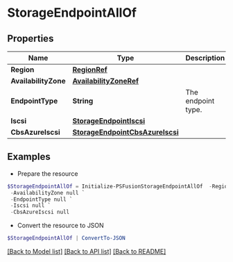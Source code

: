 # StorageEndpointAllOf
## Properties

Name | Type | Description | Notes
------------ | ------------- | ------------- | -------------
**Region** | [**RegionRef**](RegionRef.md) |  | [optional] 
**AvailabilityZone** | [**AvailabilityZoneRef**](AvailabilityZoneRef.md) |  | [optional] 
**EndpointType** | **String** | The endpoint type. | 
**Iscsi** | [**StorageEndpointIscsi**](StorageEndpointIscsi.md) |  | [optional] 
**CbsAzureIscsi** | [**StorageEndpointCbsAzureIscsi**](StorageEndpointCbsAzureIscsi.md) |  | [optional] 

## Examples

- Prepare the resource
```powershell
$StorageEndpointAllOf = Initialize-PSFusionStorageEndpointAllOf  -Region null `
 -AvailabilityZone null `
 -EndpointType null `
 -Iscsi null `
 -CbsAzureIscsi null
```

- Convert the resource to JSON
```powershell
$StorageEndpointAllOf | ConvertTo-JSON
```

[[Back to Model list]](../README.md#documentation-for-models) [[Back to API list]](../README.md#documentation-for-api-endpoints) [[Back to README]](../README.md)

